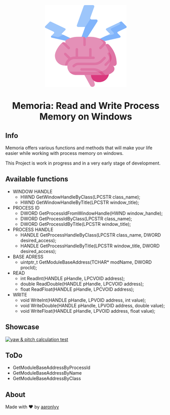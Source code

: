 <p align="center"><img src="./media/brain.png"/></p>
<h1 align=center> Memoria: Read and Write Process Memory on Windows</h1>

## Info
Memoria offers various functions and methods that will make your life easier while working with process memory on windows.

This Project is work in progress and in a very early stage of development.

## Available functions

- WINDOW HANDLE
  - HWND GetWindowHandleByClass(LPCSTR class_name);
  - HWND GetWindowHandleByTitle(LPCSTR window_title);
- PROCESS ID
  - DWORD GetProcessIdFromWindowHandle(HWND window_handle);
  - DWORD GetProcessIdByClass(LPCSTR class_name);
  - DWORD GetProcessIdByTitle(LPCSTR window_title);
- PROCESS HANDLE
  - HANDLE GetProcessHandleByClass(LPCSTR class_name, DWORD desired_access);
  - HANDLE GetProcessHandleByTitle(LPCSTR window_title, DWORD desired_access);
- BASE ADRESS
  - uintptr_t GetModuleBaseAddress(TCHAR* modName, DWORD procId);
- READ
  - int ReadInt(HANDLE pHandle, LPCVOID address);
  - double ReadDouble(HANDLE pHandle, LPCVOID address);
  - float ReadFloat(HANDLE pHandle, LPCVOID address);
- WRITE
  - void WriteInt(HANDLE pHandle, LPVOID address, int value);
  - void WriteDouble(HANDLE pHandle, LPVOID address, double value);
  - void WriteFloat(HANDLE pHandle, LPVOID address, float value);

## Showcase

[![yaw & pitch calculation test](https://img.youtube.com/vi/YhmHOjOGIBI/0.jpg)](https://www.youtube.com/watch?v=YYhmHOjOGIBI)

## ToDo

- GetModuleBaseAddressByProcessId
- GetModuleBaseAddressByName
- GetModuleBaseAddressByClass

## About

Made with ♥ by [aaronlyy](https://github.com/aaronlyy)